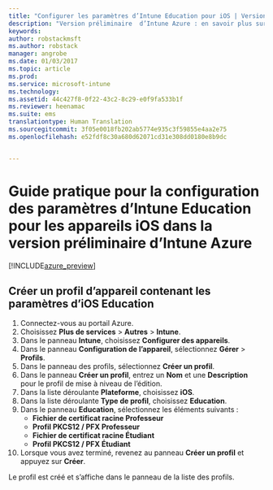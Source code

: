 ```yaml
---
title: "Configurer les paramètres d’Intune Education pour iOS | Version préliminaire d’Intune Azure | Microsoft Docs"
description: "Version préliminaire  d’Intune Azure : en savoir plus sur les paramètres que vous pouvez utiliser pour contrôler les paramètres Education sur les appareils iOS."
keywords: 
author: robstackmsft
ms.author: robstack
manager: angrobe
ms.date: 01/03/2017
ms.topic: article
ms.prod: 
ms.service: microsoft-intune
ms.technology: 
ms.assetid: 44c427f8-0f22-43c2-8c29-e0f9fa533b1f
ms.reviewer: heenamac
ms.suite: ems
translationtype: Human Translation
ms.sourcegitcommit: 3f05e0018fb202ab5774e935c3f59855e4aa2e75
ms.openlocfilehash: e52fdf8c30a680d62071cd31e308dd0180e8b9dc


---
```


# <a name="how-to-configure-intune-education-settings-for-ios-devices-in-intune-azure-preview"></a>Guide pratique pour la configuration des paramètres d’Intune Education pour les appareils iOS dans la version préliminaire d’Intune Azure

[!INCLUDE[azure_preview](../includes/azure_preview.md)]


## <a name="create-a-device-profile-containing-ios-education-settings"></a>Créer un profil d’appareil contenant les paramètres d’iOS Education

1. Connectez-vous au portail Azure.
2. Choisissez **Plus de services** > **Autres** > **Intune**.
3. Dans le panneau **Intune**, choisissez **Configurer des appareils**.
2. Dans le panneau **Configuration de l’appareil**, sélectionnez **Gérer** > **Profils**.
3. Dans le panneau des profils, sélectionnez **Créer un profil**.
4. Dans le panneau **Créer un profil**, entrez un **Nom** et une **Description** pour le profil de mise à niveau de l’édition.
5. Dans la liste déroulante **Plateforme**, choisissez **iOS**.
6. Dans la liste déroulante **Type de profil**, choisissez **Education**.
7. Dans le panneau **Education**, sélectionnez les éléments suivants :
    - **Fichier de certificat racine Professeur**
    - **Profil PKCS12 / PFX Professeur**
    - **Fichier de certificat racine Étudiant**
    - **Profil PKCS12 / PFX Étudiant**
8. Lorsque vous avez terminé, revenez au panneau **Créer un profil** et appuyez sur **Créer**.

Le profil est créé et s’affiche dans le panneau de la liste des profils.



<!--HONumber=Feb17_HO1-->


